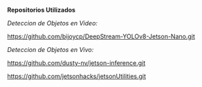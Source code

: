 **Repositorios Utilizados**


*Deteccion de Objetos en Video:*

https://github.com/bijoycp/DeepStream-YOLOv8-Jetson-Nano.git



*Deteccion de Objetos en Vivo:*

https://github.com/dusty-nv/jetson-inference.git


https://github.com/jetsonhacks/jetsonUtilities.git
